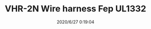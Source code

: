 ﻿---
layout: post 
title: VHR-2N Wire harness Fep UL1332
tags: VH
categories: wire-harness
overview: JST,VHR-2N, Wire harness, Fep UL1332, length 100mm
part_number: VHR-2N
thumb_img: static/202006/345-thumb-20200627082302.jpg
small_img: static/202006/345-20200627082302.jpg
date: 2020/6/27 0:19:04
---




